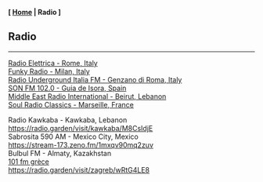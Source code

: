 <link href="../style.css" rel="stylesheet"></link>

**[ [Home](../index.html) | Radio ]**

## Radio

---

[Radio Elettrica - Rome, Italy](https://radio.garden/listen/radio-elettrica/KCB0neow)  
[Funky Radio - Milan, Italy](https://radio.garden/listen/funky-radio/1GcYiXuJ)  
[Radio Underground Italia FM - Genzano di Roma, Italy](https://radio.garden/visit/genzano-di-roma/pAVsfbOk)  
[SON FM 102.0 - Guia de Isora, Spain](https://radio.serviciosderadio.com/listen/sonfmlasalsera/radio.aac)  
[Middle East Radio International - Beirut, Lebanon](https://radio.garden/listen/middle-east-radio-international/I4dWP6l0)  
[Soul Radio Classics - Marseille, France](https://radio.garden/listen/soul-radio-classics/OVjoAbNU)  

Radio Kawkaba - Kawkaba, Lebanon https://radio.garden/visit/kawkaba/M8CsIdjE  
Sabrosita 590 AM - Mexico City, Mexico  
https://stream-173.zeno.fm/1mxqv90mq2zuv  
Bulbul FM - Almaty, Kazakhstan  
[101 fm grèce](https://azuralive.streams.ovh/radio/8190/radio.mp3?1615372278)  
https://radio.garden/visit/zagreb/wRtG4LE8  

<!--
As-Suwayda, Syria https://stream.zeno.fm/4luag56o066uv  
Ivri 6 haifa https://streaming.radio.co/sa06221901/listen  
Cartago https://radio.garden/visit/cartago/FuZ1HHeW  
https://s22.maxcast.com.br:8210/live  
https://onlineradiobox.com/il/noshmim/?cs=il.noshmim  

https://fmstream.org  
https://www.listenlive.nl  
https://goldfm.fr/  
https://www.radio.fr/  
https://xfm.neocities.org/  
-->

<br/>


